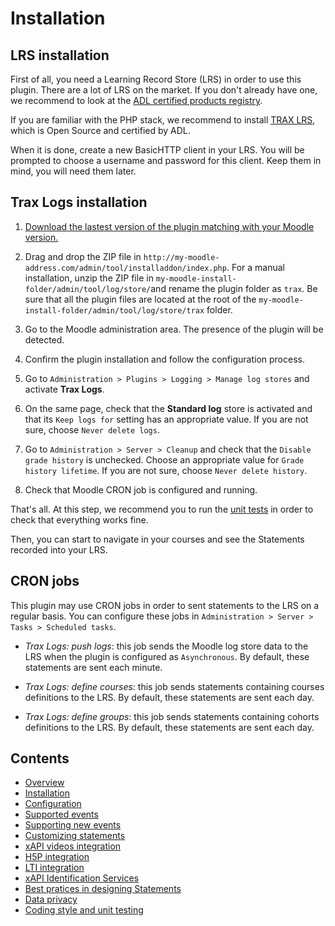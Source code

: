 # Installation

## LRS installation

First of all, you need a Learning Record Store (LRS) in order to use this plugin.
There are a lot of LRS on the market. If you don't already have one, we recommend to look at the [ADL certified products registry](https://adopters.adlnet.gov/products/all/0).

If you are familiar with the PHP stack, we recommend to install [TRAX LRS](http://traxlrs.com), which is Open Source and certified by ADL.

When it is done, create a new BasicHTTP client in your LRS. You will be prompted to choose a username and password for this client. Keep them in mind, you will need them later.


## Trax Logs installation

1. [Download the lastest version of the plugin matching with your Moodle version.](https://github.com/trax-project/moodle-trax-logs/releases)

2. Drag and drop the ZIP file in `http://my-moodle-address.com/admin/tool/installaddon/index.php`.
For a manual installation, unzip the ZIP file in `my-moodle-install-folder/admin/tool/log/store/`and rename the plugin folder as `trax`. Be sure that all the plugin files are located at the root of the `my-moodle-install-folder/admin/tool/log/store/trax` folder.

3. Go to the Moodle administration area. The presence of the plugin will be detected.

4. Confirm the plugin installation and follow the configuration process.

5. Go to `Administration > Plugins > Logging > Manage log stores` and activate **Trax Logs**.

6. On the same page, check that the **Standard log** store is activated and that its `Keep logs for` setting has an appropriate value. If you are not sure, choose `Never delete logs`. 

7. Go to `Administration > Server > Cleanup` and check that the `Disable grade history` is unchecked. Choose an appropriate value for `Grade history lifetime`. If you are not sure, choose `Never delete history`. 

8. Check that Moodle CRON job is configured and running. 

That's all. At this step, we recommend you to run the [unit tests](test.md) in order to check that everything works fine. 

Then, you can start to navigate in your courses and see the Statements recorded into your LRS.


## CRON jobs

This plugin may use CRON jobs in order to sent statements to the LRS on a regular basis. You can configure these jobs in `Administration > Server > Tasks > Scheduled tasks`.

- *Trax Logs: push logs*: this job sends the Moodle log store data to the LRS when the plugin is configured as `Asynchronous`. By default, these statements are sent each minute.

- *Trax Logs: define courses*: this job sends statements containing courses definitions to the LRS. By default, these statements are sent each day.

- *Trax Logs: define groups*: this job sends statements containing cohorts definitions to the LRS. By default, these statements are sent each day.


## Contents

* [Overview](../README.md)
* [Installation](install.md)
* [Configuration](config.md)
* [Supported events](events.md)
* [Supporting new events](extend.md)
* [Customizing statements](custom.md)
* [xAPI videos integration](vid.md)
* [H5P integration](h5p.md)
* [LTI integration](lti.md)
* [xAPI Identification Services](id.md)
* [Best pratices in designing Statements](best-practices.md)
* [Data privacy](privacy.md)
* [Coding style and unit testing](test.md)
